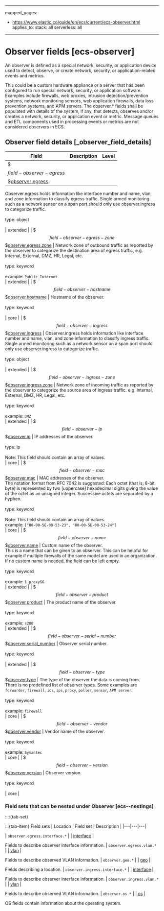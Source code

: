 <!-- This file is automatically generated. Don't edit it manually! -->
---
mapped_pages:
  - https://www.elastic.co/guide/en/ecs/current/ecs-observer.html
applies_to:
  stack: all
  serverless: all
---

# Observer fields [ecs-observer]

An observer is defined as a special network, security, or application device used to detect, observe, or create network, security, or application-related events and metrics.

This could be a custom hardware appliance or a server that has been configured to run special network, security, or application software. Examples include firewalls, web proxies, intrusion detection/prevention systems, network monitoring sensors, web application firewalls, data loss prevention systems, and APM servers. The observer.* fields shall be populated with details of the system, if any, that detects, observes and/or creates a network, security, or application event or metric. Message queues and ETL components used in processing events or metrics are not considered observers in ECS.

## Observer field details [_observer_field_details]

| Field | Description | Level |
| --- | --- | --- |
| $$$field-observer-egress$$$[observer.egress](#field-observer-egress) |
Observer.egress holds information like interface number and name, vlan, and zone information to classify egress traffic.  Single armed monitoring such as a network sensor on a span port should only use observer.ingress to categorize traffic.<br><br>type: object<br><br>
 | extended |
| $$$field-observer-egress-zone$$$[observer.egress.zone](#field-observer-egress-zone) |
Network zone of outbound traffic as reported by the observer to categorize the destination area of egress traffic, e.g. Internal, External, DMZ, HR, Legal, etc.<br><br>type: keyword<br><br>
example: `Public_Internet`<br> | extended |
| $$$field-observer-hostname$$$[observer.hostname](#field-observer-hostname) |
Hostname of the observer.<br><br>type: keyword<br><br>
 | core |
| $$$field-observer-ingress$$$[observer.ingress](#field-observer-ingress) |
Observer.ingress holds information like interface number and name, vlan, and zone information to classify ingress traffic.  Single armed monitoring such as a network sensor on a span port should only use observer.ingress to categorize traffic.<br><br>type: object<br><br>
 | extended |
| $$$field-observer-ingress-zone$$$[observer.ingress.zone](#field-observer-ingress-zone) |
Network zone of incoming traffic as reported by the observer to categorize the source area of ingress traffic. e.g. internal, External, DMZ, HR, Legal, etc.<br><br>type: keyword<br><br>
example: `DMZ`<br> | extended |
| $$$field-observer-ip$$$[observer.ip](#field-observer-ip) |
IP addresses of the observer.<br><br>type: ip<br><br>
Note: This field should contain an array of values.<br>
 | core |
| $$$field-observer-mac$$$[observer.mac](#field-observer-mac) |
MAC addresses of the observer.<br>The notation format from RFC 7042 is suggested: Each octet (that is, 8-bit byte) is represented by two [uppercase] hexadecimal digits giving the value of the octet as an unsigned integer. Successive octets are separated by a hyphen.<br><br>type: keyword<br><br>
Note: This field should contain an array of values.<br>
example: `["00-00-5E-00-53-23", "00-00-5E-00-53-24"]`<br> | core |
| $$$field-observer-name$$$[observer.name](#field-observer-name) |
Custom name of the observer.<br>This is a name that can be given to an observer. This can be helpful for example if multiple firewalls of the same model are used in an organization.<br>If no custom name is needed, the field can be left empty.<br><br>type: keyword<br><br>
example: `1_proxySG`<br> | extended |
| $$$field-observer-product$$$[observer.product](#field-observer-product) |
The product name of the observer.<br><br>type: keyword<br><br>
example: `s200`<br> | extended |
| $$$field-observer-serial-number$$$[observer.serial_number](#field-observer-serial-number) |
Observer serial number.<br><br>type: keyword<br><br>
 | extended |
| $$$field-observer-type$$$[observer.type](#field-observer-type) |
The type of the observer the data is coming from.<br>There is no predefined list of observer types. Some examples are `forwarder`, `firewall`, `ids`, `ips`, `proxy`, `poller`, `sensor`, `APM server`.<br><br>type: keyword<br><br>
example: `firewall`<br> | core |
| $$$field-observer-vendor$$$[observer.vendor](#field-observer-vendor) |
Vendor name of the observer.<br><br>type: keyword<br><br>
example: `Symantec`<br> | core |
| $$$field-observer-version$$$[observer.version](#field-observer-version) |
Observer version.<br><br>type: keyword<br><br>
 | core |


### Field sets that can be nested under Observer [ecs--nestings]

::::{tab-set}

:::{tab-item} Field sets
| Location | Field set | Description |
|---|---|---|

| `observer.egress.interface.*` |
| [interface](#ecs-interface) |

Fields to describe observer interface information.
| `observer.egress.vlan.*` |
| [vlan](#ecs-vlan) |

Fields to describe observed VLAN information.
| `observer.geo.*` |
| [geo](#ecs-geo) |

Fields describing a location.
| `observer.ingress.interface.*` |
| [interface](#ecs-interface) |

Fields to describe observer interface information.
| `observer.ingress.vlan.*` |
| [vlan](#ecs-vlan) |

Fields to describe observed VLAN information.
| `observer.os.*` |
| [os](#ecs-os) |

OS fields contain information about the operating system.
